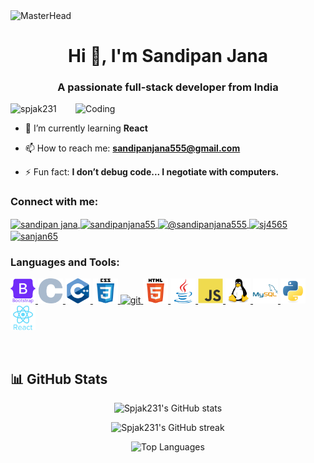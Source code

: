 <img src="https://cubettech.com/_next/image/?url=https%3A%2F%2Fcubettech.com%2Fwp-content%2Fuploads%2F2021%2F05%2FWEB-Full-Stack-Developer.jpg&w=3840&q=75" alt="MasterHead">

<h1 align="center">Hi 👋, I'm Sandipan Jana</h1>
<h3 align="center">A passionate full-stack developer from India</h3>

<img align="right" alt="Coding" width="400" src="https://miro.medium.com/v2/resize:fit:786/format:webp/1*zVnWJtyGOX_kUIDm6ccCfQ.gif">

<p align="left">
  <img src="https://komarev.com/ghpvc/?username=spjak231&label=Profile%20views&color=0e75b6&style=flat" alt="spjak231" />
</p>

- 🌱 I’m currently learning **React**

- 📫 How to reach me: **sandipanjana555@gmail.com**

- ⚡ Fun fact: **I don’t debug code... I negotiate with computers.**

<h3 align="left">Connect with me:</h3>
<p align="left">
  <a href="https://linkedin.com/in/sandipanjana" target="blank">
    <img align="center" src="https://raw.githubusercontent.com/rahuldkjain/github-profile-readme-generator/master/src/images/icons/Social/linked-in-alt.svg" alt="sandipan jana" height="30" width="40" />
  </a>
  <a href="https://www.codechef.com/users/sandipanjana55" target="blank">
    <img align="center" src="https://cdn.jsdelivr.net/npm/simple-icons@3.1.0/icons/codechef.svg" alt="sandipanjana55" height="30" width="40" />
  </a>
  <a href="https://www.hackerrank.com/sandipanjana555" target="blank">
    <img align="center" src="https://raw.githubusercontent.com/rahuldkjain/github-profile-readme-generator/master/src/images/icons/Social/hackerrank.svg" alt="@sandipanjana555" height="30" width="40" />
  </a>
  <a href="https://www.leetcode.com/sj4565" target="blank">
    <img align="center" src="https://raw.githubusercontent.com/rahuldkjain/github-profile-readme-generator/master/src/images/icons/Social/leet-code.svg" alt="sj4565" height="30" width="40" />
  </a>
  <a href="https://auth.geeksforgeeks.org/user/sanjan65" target="blank">
    <img align="center" src="https://raw.githubusercontent.com/rahuldkjain/github-profile-readme-generator/master/src/images/icons/Social/geeks-for-geeks.svg" alt="sanjan65" height="30" width="40" />
  </a>
</p>

<h3 align="left">Languages and Tools:</h3>
<p align="left">
  <a href="https://getbootstrap.com" target="_blank" rel="noreferrer">
    <img src="https://raw.githubusercontent.com/devicons/devicon/master/icons/bootstrap/bootstrap-plain-wordmark.svg" alt="bootstrap" width="40" height="40"/>
  </a>
  <a href="https://www.cprogramming.com/" target="_blank" rel="noreferrer">
    <img src="https://raw.githubusercontent.com/devicons/devicon/master/icons/c/c-original.svg" alt="c" width="40" height="40"/>
  </a>
  <a href="https://www.w3schools.com/cpp/" target="_blank" rel="noreferrer">
    <img src="https://raw.githubusercontent.com/devicons/devicon/master/icons/cplusplus/cplusplus-original.svg" alt="cplusplus" width="40" height="40"/>
  </a>
  <a href="https://www.w3schools.com/css/" target="_blank" rel="noreferrer">
    <img src="https://raw.githubusercontent.com/devicons/devicon/master/icons/css3/css3-original-wordmark.svg" alt="css3" width="40" height="40"/>
  </a>
  <a href="https://git-scm.com/" target="_blank" rel="noreferrer">
    <img src="https://www.vectorlogo.zone/logos/git-scm/git-scm-icon.svg" alt="git" width="40" height="40"/>
  </a>
  <a href="https://www.w3.org/html/" target="_blank" rel="noreferrer">
    <img src="https://raw.githubusercontent.com/devicons/devicon/master/icons/html5/html5-original-wordmark.svg" alt="html5" width="40" height="40"/>
  </a>
  <a href="https://www.java.com" target="_blank" rel="noreferrer">
    <img src="https://raw.githubusercontent.com/devicons/devicon/master/icons/java/java-original.svg" alt="java" width="40" height="40"/>
  </a>
  <a href="https://developer.mozilla.org/en-US/docs/Web/JavaScript" target="_blank" rel="noreferrer">
    <img src="https://raw.githubusercontent.com/devicons/devicon/master/icons/javascript/javascript-original.svg" alt="javascript" width="40" height="40"/>
  </a>
  <a href="https://www.linux.org/" target="_blank" rel="noreferrer">
    <img src="https://raw.githubusercontent.com/devicons/devicon/master/icons/linux/linux-original.svg" alt="linux" width="40" height="40"/>
  </a>
  <a href="https://www.mysql.com/" target="_blank" rel="noreferrer">
    <img src="https://raw.githubusercontent.com/devicons/devicon/master/icons/mysql/mysql-original-wordmark.svg" alt="mysql" width="40" height="40"/>
  </a>
  <a href="https://www.python.org" target="_blank" rel="noreferrer">
    <img src="https://raw.githubusercontent.com/devicons/devicon/master/icons/python/python-original.svg" alt="python" width="40" height="40"/>
  </a>
  <a href="https://reactjs.org/" target="_blank" rel="noreferrer">
    <img src="https://raw.githubusercontent.com/devicons/devicon/master/icons/react/react-original-wordmark.svg" alt="react" width="40" height="40"/>
  </a>
</p>

<br/>

<!-- GitHub Stats Section -->
<h2>📊 GitHub Stats</h2>

<p align="center">
  <img src="https://github-readme-stats.vercel.app/api?username=Spjak231&show_icons=true&locale=en&theme=radical" alt="Spjak231's GitHub stats" />
</p>

<p align="center">
  <img src="https://streak-stats.demolab.com?user=Spjak231&theme=radical&hide_border=false" alt="Spjak231's GitHub streak" />
</p>

<p align="center">
  <img src="https://github-readme-stats.vercel.app/api/top-langs/?username=Spjak231&layout=compact&theme=radical" alt="Top Languages" />
</p>

<!-- Optional Meme Section -->
<!--
<h3 align="center">💬 Legendary Dev Quote</h3>
<p align="center">
  <img src="https://readme-quote-generator.vercel.app/api/quote?quote=I%20don’t%20debug%20code...%20I%20negotiate%20with%20computers.&author=Sandipan%20Jana&theme=dark" alt="Dev Quote">
</p>
-->

